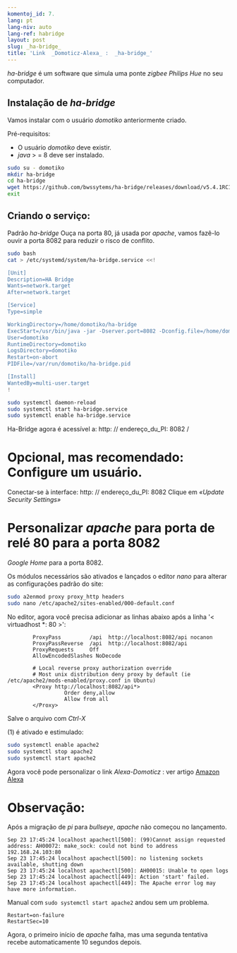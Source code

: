 ```yaml
---
komentoj_id: 7.
lang: pt
lang-niv: auto
lang-ref: habridge
layout: post
slug: _ha-bridge_
title: 'Link  _Domoticz-Alexa_ :  _ha-bridge_'
---
```


 _ha-bridge_ é um software que simula uma ponte _zigbee Philips Hue_ no seu computador.


## Instalação de _ha-bridge_
Vamos instalar com o usuário   _domotiko_   anteriormente criado.  

Pré-requisitos:  
  *   O usuário   _domotiko_   deve existir.  
  *   _java_   >  = 8 deve ser instalado.  

```bash
sudo su - domotiko
mkdir ha-bridge
cd ha-bridge
wget https://github.com/bwssytems/ha-bridge/releases/download/v5.4.1RC1/ha-bridge-5.4.1RC1.jar -O ha-bridge.jar
exit
```


## Criando o serviço:
Padrão _ha-bridge_ Ouça na porta 80, já usada por _apache_, vamos fazê-lo ouvir a porta 8082 para reduzir o risco de conflito.

``` bash
sudo bash
cat > /etc/systemd/system/ha-bridge.service <<!

[Unit]
Description=HA Bridge
Wants=network.target
After=network.target

[Service]
Type=simple

WorkingDirectory=/home/domotiko/ha-bridge
ExecStart=/usr/bin/java -jar -Dserver.port=8082 -Dconfig.file=/home/domotiko/ha-bridge/data/habridge.config /home/domotiko/ha-bridge/ha-bridge.jar
User=domotiko
RuntimeDirectory=domotiko
LogsDirectory=domotiko
Restart=on-abort
PIDFile=/var/run/domotiko/ha-bridge.pid

[Install]
WantedBy=multi-user.target
!

sudo systemctl daemon-reload
sudo systemctl start ha-bridge.service
sudo systemctl enable ha-bridge.service
```

Ha-Bridge agora é acessível a: http: // endereço_du_PI: 8082 /

# Opcional, mas recomendado: Configure um usuário.
Conectar-se à interface: http: // endereço_du_PI: 8082
Clique em _«Update Security Settings»_

# Personalizar _apache_ para porta de relé 80 para a porta 8082
_Google Home_ para a porta 8082.

Os módulos necessários são ativados e lançados o editor  _nano_  para alterar as configurações padrão do site: 

``` bash
sudo a2enmod proxy proxy_http headers
sudo nano /etc/apache2/sites-enabled/000-default.conf
```

No editor, agora você precisa adicionar as linhas abaixo após a linha '< virtuadhost  *: 80 >': 
```
        ProxyPass         /api  http://localhost:8082/api nocanon
        ProxyPassReverse  /api  http://localhost:8082/api
        ProxyRequests     Off
        AllowEncodedSlashes NoDecode

        # Local reverse proxy authorization override
        # Most unix distribution deny proxy by default (ie /etc/apache2/mods-enabled/proxy.conf in Ubuntu)
        <Proxy http://localhost:8082/api*>
                  Order deny,allow
                  Allow from all
        </Proxy>
```
Salve o arquivo com  _Ctrl-X_ 

(1) é ativado e estimulado: 

```bash
sudo systemctl enable apache2
sudo systemctl stop apache2
sudo systemctl start apache2
```

Agora você pode personalizar o link _Alexa-Domoticz_ : ver artigo
[Amazon Alexa](2021-08-14-alexa.md)

# Observação:
Após a migração de _pi_ para _bullseye_, _apache_ não começou no lançamento.
```
Sep 23 17:45:24 localhost apachectl[500]: (99)Cannot assign requested address: AH00072: make_sock: could not bind to address 192.168.24.103:80
Sep 23 17:45:24 localhost apachectl[500]: no listening sockets available, shutting down
Sep 23 17:45:24 localhost apachectl[500]: AH00015: Unable to open logs
Sep 23 17:45:24 localhost apachectl[449]: Action 'start' failed.
Sep 23 17:45:24 localhost apachectl[449]: The Apache error log may have more information.
```

Manual com `sudo systemctl start apache2` andou sem um problema.
```
Restart=on-failure
RestartSec=10
```

Agora, o primeiro início de _apache_ falha, mas uma segunda tentativa recebe automaticamente 10 segundos depois.

